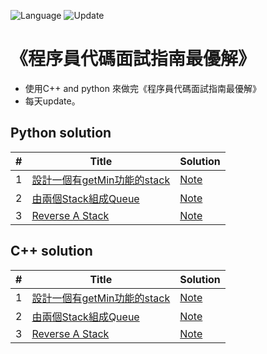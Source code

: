 ![Language](https://img.shields.io/badge/Language-Python%20%26%20C++-orange) ![Update](https://img.shields.io/badge/Update-daily-brightgreen) 

# 《程序員代碼面試指南最優解》
* 使用C++ and python 來做完《程序員代碼面試指南最優解》 
* 每天update。

Python solution 
---


| # | Title | Solution |
|---| ----- | -------- |
| 1|[設計一個有getMin功能的stack](./stack_and_queue/getMin/getMin.py)|[Note](./stack_and_queue/getMin/getMin.md)|
| 2|[由兩個Stack組成Queue](./stack_and_queue/stackQueue/stackQueue.py)|[Note](./stack_and_queue/stackQueue/stackQueue.md)|
| 3|[Reverse A Stack](./stack_and_queue/ReverseAStack/ReverseAStack.py)|[Note](./stack_and_queue/ReverseAStack/ReverseAStack.md)|

C++ solution 
---

| # | Title | Solution |
|---| ----- | -------- |
| 1|[設計一個有getMin功能的stack](./stack_and_queue/getMin/getMin.h)|[Note](./)|
| 2|[由兩個Stack組成Queue](./stack_and_queue/stackQueue/stackQueue.h)|[Note](./stack_and_queue/stackQueue/stackQueue.md)|
| 3|[Reverse A Stack](./stack_ans_queue/ReverseAStack/ReverseAStack.h)|[Note](./stack_and_queue/ReverseAStack.md)|
